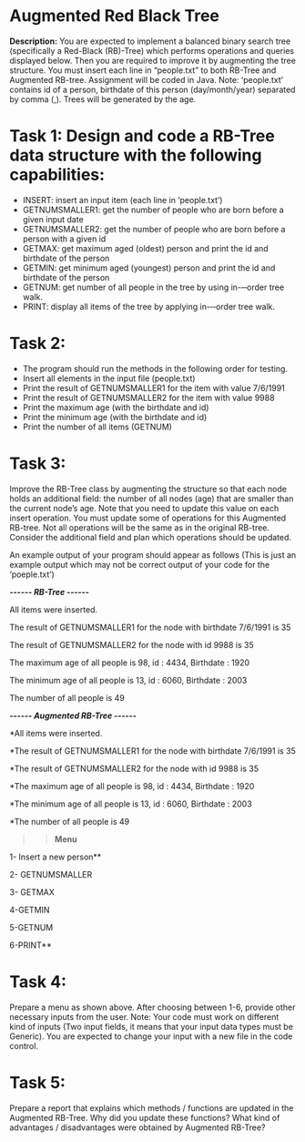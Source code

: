 # Augmented Red Black Tree



**Description:** You are expected to implement a balanced binary search tree (specifically a Red-Black (RB)-Tree) which performs operations and queries displayed below.
Then you are required to improve it by augmenting the tree structure. You must insert each line in “people.txt” to both RB-Tree and Augmented RB-tree. Assignment will be coded in Java. Note: ‘people.txt’ contains id of a person, birthdate of this person (day/month/year) separated by comma (,). Trees will be generated by the age.

# Task 1: Design and code a RB-Tree data structure with the following capabilities:
* INSERT: insert an input item (each line in ‘people.txt’)
* GETNUMSMALLER1: get the number of people who are born before a given input date
* GETNUMSMALLER2: get the number of people who are born before a person with a given id
* GETMAX: get maximum aged (oldest) person and print the id and birthdate of the person
* GETMIN: get minimum aged (youngest) person and print the id and birthdate of the person
* GETNUM: get number of all people in the tree by using in-­‐‐order tree walk.
* PRINT: display all items of the tree by applying in-­‐‐order tree walk.

# Task 2:
* The program should run the methods in the following order for testing.
* Insert all elements in the input file (people.txt)
* Print the result of GETNUMSMALLER1 for the item with value 7/6/1991
* Print the result of GETNUMSMALLER2 for the item with value 9988
* Print the maximum age (with the birthdate and id)
* Print the minimum age (with the birthdate and id)
* Print the number of all items (GETNUM)

# Task 3:
Improve the RB-Tree class by augmenting the structure so that each node holds an additional field: the number of all nodes (age) that are smaller than the current node’s age. Note that you need to update this value on each insert operation. You must update some of operations for this Augmented RB-tree. Not all operations will be the same as in the original RB-tree. Consider the additional field and plan which operations should be updated.

An example output of your program should appear as follows (This is just an example output which may not be correct output of your code for the ‘poeple.txt’)

***------ RB-Tree ------***

All items were inserted.

The result of GETNUMSMALLER1 for the node with birthdate 7/6/1991 is 35

The result of GETNUMSMALLER2 for the node with id 9988 is 35

The maximum age of all people is 98, id : 4434, Birthdate : 1920

The minimum age of all people is 13, id : 6060, Birthdate : 2003

The number of all people is 49

***------ Augmented RB-Tree ------***

*All items were inserted.

*The result of GETNUMSMALLER1 for the node with birthdate 7/6/1991 is 35

*The result of GETNUMSMALLER2 for the node with id 9988 is 35

*The maximum age of all people is 98, id : 4434, Birthdate : 1920

*The minimum age of all people is 13, id : 6060, Birthdate : 2003

*The number of all people is 49

>>**Menu**

1- Insert a new person**

2- GETNUMSMALLER

3- GETMAX

4-GETMIN

5-GETNUM

6-PRINT**

# **Task 4:** 
Prepare a menu as shown above. After choosing between 1-6, provide other necessary inputs from the user. Note: Your code must work on different kind of inputs (Two input fields, it means that your input data types must be Generic). You are expected to change your input with a new file in the code control.

# **Task 5:**
Prepare a report that explains which methods / functions are updated in the Augmented RB-Tree. Why did you update these functions? What kind of advantages / disadvantages were obtained by Augmented RB-Tree?
